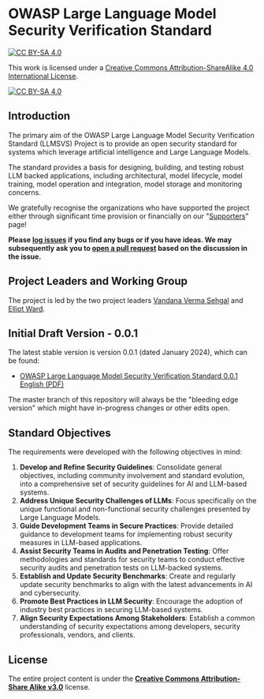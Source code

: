  # OWASP Large Language Model Security Verification Standard
[![CC BY-SA 4.0][cc-by-sa-shield]][cc-by-sa]

This work is licensed under a
[Creative Commons Attribution-ShareAlike 4.0 International License][cc-by-sa].

[![CC BY-SA 4.0][cc-by-sa-image]][cc-by-sa]

[cc-by-sa]: http://creativecommons.org/licenses/by-sa/4.0/
[cc-by-sa-image]: https://licensebuttons.net/l/by-sa/4.0/88x31.png
[cc-by-sa-shield]: https://img.shields.io/badge/License-CC%20BY--SA%204.0-blue.svg
 
## Introduction

The primary aim of the OWASP Large Language Model Security Verification Standard (LLMSVS) Project is to provide an open security standard for systems which leverage artificial intelligence and Large Language Models.

The standard provides a basis for designing, building, and testing robust LLM backed applications, including architectural, model lifecycle, model training, model operation and integration, model storage and monitoring concerns.

We gratefully recognise the organizations who have supported the project either through significant time provision or financially on our "[Supporters](SUPPORTERS.md)" page!

**Please [log issues](https://github.com/OWASP/www-project-llm-verification-standard/issues) if you find any bugs or if you have ideas. We may subsequently ask you to [open a pull request](https://github.com/OWASP/www-project-llm-verification-standard/pulls) based on the discussion in the issue.**

## Project Leaders and Working Group

The project is led by the two project leaders [Vandana Verma Sehgal](#) and [Elliot Ward](#).

## Initial Draft Version - 0.0.1

The latest stable version is version 0.0.1 (dated January 2024), which can be found:
* [OWASP Large Language Model Security Verification Standard 0.0.1 English (PDF)](#)

The master branch of this repository will always be the "bleeding edge version" which might have in-progress changes or other edits open.

## Standard Objectives

The requirements were developed with the following objectives in mind:

1. **Develop and Refine Security Guidelines**: Consolidate general objectives, including community involvement and standard evolution, into a comprehensive set of security guidelines for AI and LLM-based systems.
2. **Address Unique Security Challenges of LLMs**: Focus specifically on the unique functional and non-functional security challenges presented by Large Language Models.
3. **Guide Development Teams in Secure Practices**: Provide detailed guidance to development teams for implementing robust security measures in LLM-based applications.
4. **Assist Security Teams in Audits and Penetration Testing**: Offer methodologies and standards for security teams to conduct effective security audits and penetration tests on LLM-backed systems.
5. **Establish and Update Security Benchmarks**: Create and regularly update security benchmarks to align with the latest advancements in AI and cybersecurity.
6. **Promote Best Practices in LLM Security**: Encourage the adoption of industry best practices in securing LLM-based systems.
7. **Align Security Expectations Among Stakeholders**: Establish a common understanding of security expectations among developers, security professionals, vendors, and clients.

## License

The entire project content is under the **[Creative Commons Attribution-Share Alike v3.0](https://creativecommons.org/licenses/by-sa/3.0/)** license.
